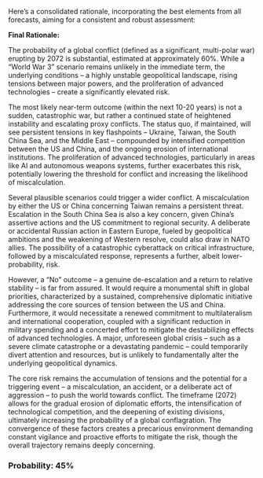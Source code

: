 Here’s a consolidated rationale, incorporating the best elements from all forecasts, aiming for a consistent and robust assessment:

**Final Rationale:**

The probability of a global conflict (defined as a significant, multi-polar war) erupting by 2072 is substantial, estimated at approximately 60%. While a “World War 3” scenario remains unlikely in the immediate term, the underlying conditions – a highly unstable geopolitical landscape, rising tensions between major powers, and the proliferation of advanced technologies – create a significantly elevated risk.

The most likely near-term outcome (within the next 10-20 years) is not a sudden, catastrophic war, but rather a continued state of heightened instability and escalating proxy conflicts. The status quo, if maintained, will see persistent tensions in key flashpoints – Ukraine, Taiwan, the South China Sea, and the Middle East – compounded by intensified competition between the US and China, and the ongoing erosion of international institutions.  The proliferation of advanced technologies, particularly in areas like AI and autonomous weapons systems, further exacerbates this risk, potentially lowering the threshold for conflict and increasing the likelihood of miscalculation.

Several plausible scenarios could trigger a wider conflict. A miscalculation by either the US or China concerning Taiwan remains a persistent threat. Escalation in the South China Sea is also a key concern, given China’s assertive actions and the US commitment to regional security. A deliberate or accidental Russian action in Eastern Europe, fueled by geopolitical ambitions and the weakening of Western resolve, could also draw in NATO allies.  The possibility of a catastrophic cyberattack on critical infrastructure, followed by a miscalculated response, represents a further, albeit lower-probability, risk.

However, a “No” outcome – a genuine de-escalation and a return to relative stability – is far from assured. It would require a monumental shift in global priorities, characterized by a sustained, comprehensive diplomatic initiative addressing the core sources of tension between the US and China. Furthermore, it would necessitate a renewed commitment to multilateralism and international cooperation, coupled with a significant reduction in military spending and a concerted effort to mitigate the destabilizing effects of advanced technologies. A major, unforeseen global crisis – such as a severe climate catastrophe or a devastating pandemic – could temporarily divert attention and resources, but is unlikely to fundamentally alter the underlying geopolitical dynamics.

The core risk remains the accumulation of tensions and the potential for a triggering event – a miscalculation, an accident, or a deliberate act of aggression – to push the world towards conflict. The timeframe (2072) allows for the gradual erosion of diplomatic efforts, the intensification of technological competition, and the deepening of existing divisions, ultimately increasing the probability of a global conflagration. The convergence of these factors creates a precarious environment demanding constant vigilance and proactive efforts to mitigate the risk, though the overall trajectory remains deeply concerning.


### Probability: 45%